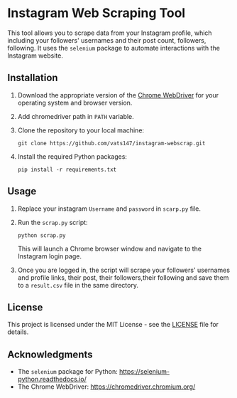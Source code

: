 # Instagram Web Scraping Tool

This tool allows you to scrape data from your Instagram profile, which including your followers' usernames and their post count, followers, following. It uses the `selenium` package to automate interactions with the Instagram website.

## Installation

1. Download the appropriate version of the [Chrome WebDriver](https://chromedriver.chromium.org/downloads) for your operating system and browser version.

2. Add chromedriver path in `PATH` variable.

3. Clone the repository to your local machine:
   ```
   git clone https://github.com/vats147/instagram-webscrap.git
   ```

4. Install the required Python packages:
   ```
   pip install -r requirements.txt
   ```

## Usage

1. Replace your instagram `Username` and `password` in `scarp.py` file.

2. Run the `scrap.py` script:
   ```
   python scrap.py
   ```

   This will launch a Chrome browser window and navigate to the Instagram login page.

3. Once you are logged in, the script will scrape your followers' usernames and profile links, their post, their followers,their following  and save them to a  `result.csv`  file in the same directory.

## License

This project is licensed under the MIT License - see the [LICENSE](LICENSE) file for details.

## Acknowledgments

* The `selenium` package for Python: https://selenium-python.readthedocs.io/
* The Chrome WebDriver: https://chromedriver.chromium.org/
